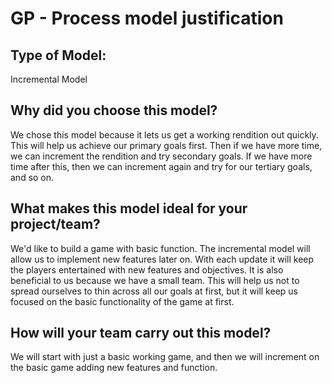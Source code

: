 # GP - Process model justification

## Type of Model:
Incremental Model

## Why did you choose this model?

We chose this model because it lets us get a working rendition out quickly. This will help us achieve our primary goals first. Then if we have more time, we can increment the    rendition and try secondary goals. If we have more time after this, then we can increment again and try for our tertiary goals, and so on.

## What makes this model ideal for your project/team?

We'd like to build a game with basic function. The incremental model will allow us to implement new features later on. With each update it will keep the players entertained with new features and objectives.
It is also beneficial to us because we have a small team. This will help us not to spread ourselves to thin across all our goals at first, but it will keep us focused on the basic functionality of the game at first.

## How will your team carry out this model?

We will start with just a basic working game, and then we will increment on the basic game adding new features and function.
